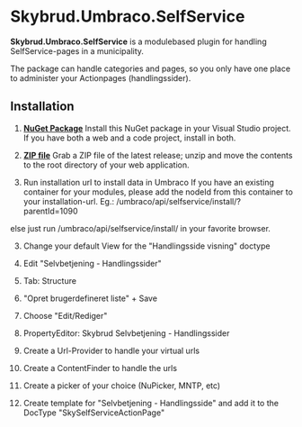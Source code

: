 Skybrud.Umbraco.SelfService
========================

**Skybrud.Umbraco.SelfService** is a modulebased plugin for handling SelfService-pages in a municipality.

The package can handle categories and pages, so you only have one place to administer your Actionpages (handlingssider).

## Installation

1. [**NuGet Package**][NuGetPackage]
Install this NuGet package in your Visual Studio project. If you have both a web and a code project, install in both.

1. [**ZIP file**][GitHubRelease]
Grab a ZIP file of the latest release; unzip and move the contents to the root directory of your web application.

2. Run installation url to install data in Umbraco
If you have an existing container for your modules, please add the nodeId from this container to your installation-url. Eg.: /umbraco/api/selfservice/install/?parentId=1090

else just run /umbraco/api/selfservice/install/ in your favorite browser.

3. Change your default View for the "Handlingsside visning" doctype
  1. Edit "Selvbetjening - Handlingssider"
  2. Tab: Structure
  3. "Opret brugerdefineret liste" + Save
  4. Choose "Edit/Rediger"
  5. PropertyEditor: Skybrud Selvbetjening - Handlingssider

4. Create a Url-Provider to handle your virtual urls

5. Create a ContentFinder to handle the urls

6. Create a picker of your choice (NuPicker, MNTP, etc)

7. Create template for "Selvbetjening - Handlingsside" and add it to the DocType "SkySelfServiceActionPage"





[NuGetPackage]: https://www.nuget.org/packages/Skybrud.Umbraco.SelfService
[GitHubRelease]: https://github.com/skybrud/Skybrud.Umbraco.SelfService

